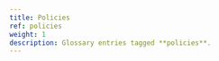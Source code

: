 ```yaml
---
title: Policies
ref: policies
weight: 1
description: Glossary entries tagged **policies**.
---
```


